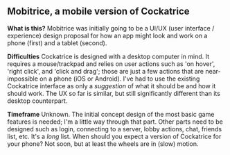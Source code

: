 ## Mobitrice, a mobile version of Cockatrice

**What is this?**
Mobitrice was initially going to be a UI/UX (user interface / experience) design proposal for how an app might look and work on a phone (first) and a tablet (second).

**Difficulties**
Cockatrice is designed with a desktop computer in mind. It requires a mouse/trackpad and relies on user actions such as 'on hover', 'right click', and 'click and drag'; those are just a few actions that are near-impossible on a phone (iOS or Android). I've had to use the existing Cockatrice interface as only a *suggestion* of what it should be and how it should work. The UX so far is similar, but still significantly different than its desktop counterpart.

**Timeframe**
Unknown. The initial concept design of the most basic game features is needed; I'm a little way through that part. Other parts need to be designed such as login, connecting to a server, lobby actions, chat, friends list, etc. It's a *long* list.
When should you expect a version of Cockatrice for your phone? Not soon, but at least the wheels are in (slow) motion.
